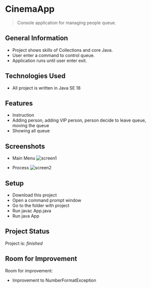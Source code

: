  # CinemaApp
> Console application for managing people queue.


## General Information
- Project shows skills of Collections and core Java.
- User enter a command to control queue.
- Application runs until user enter exit.



## Technologies Used
- All project is written in Java SE 18


## Features
- Instruction
- Adding person, adding VIP person, person decide to leave queue, moving the queue
- Showing all queue


## Screenshots
 - Main Menu
![screen1](https://github.com/konradoCh/CinemaApp/assets/127674711/2eec6749-0943-431a-80b5-68880ff80c31)
 
 - Process
![screen2](https://github.com/konradoCh/CinemaApp/assets/127674711/7e1ca90f-3a8a-4c4d-9a14-f27c9a893f44)



## Setup
 * Download this project
 * Open a command prompt window
 * Go to the folder with project
 * Run javac App.java
 * Run java App


## Project Status
Project is: _finished_


## Room for Improvement

Room for improvement:
- Improvement to NumberFormatException

